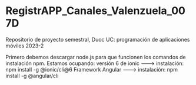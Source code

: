 # RegistrAPP_Canales_Valenzuela_007D
Repositorio de proyecto semestral, Duoc UC: programación de aplicaciones móviles 2023-2

Primero debemos descargar node.js para que funcionen los comandos de instalación npm.
Estamos ocupando:
  versión 6 de ionic ---> instalación: npm install -g @ionic/cli@6
  Framework Angular ---> instalación: npm install -g @angular/cli
